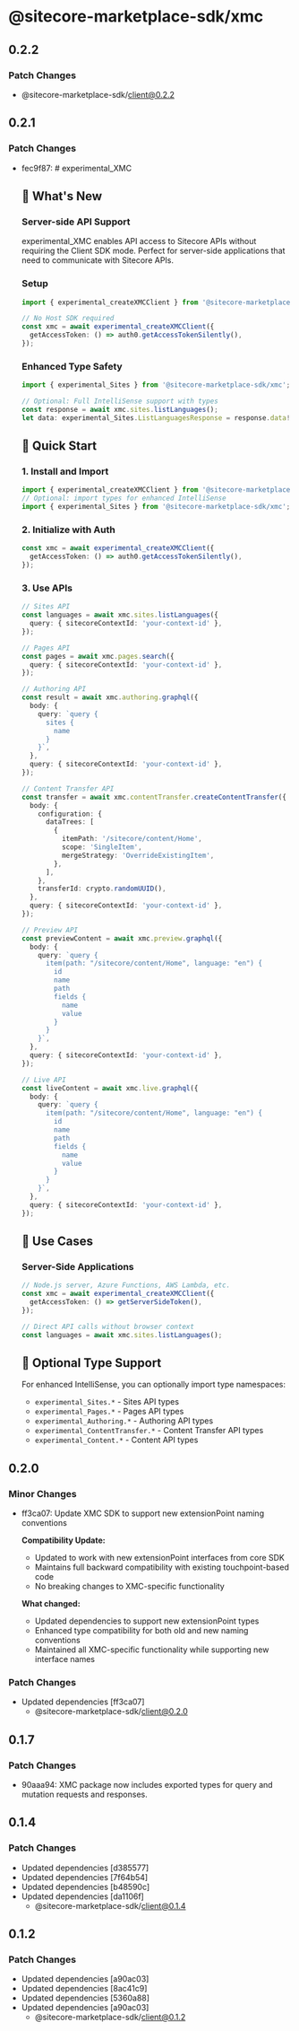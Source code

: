 # @sitecore-marketplace-sdk/xmc

## 0.2.2

### Patch Changes

- @sitecore-marketplace-sdk/client@0.2.2

## 0.2.1

### Patch Changes

- fec9f87: # experimental_XMC

  ## 🚀 What's New

  ### Server-side API Support

  experimental_XMC enables API access to Sitecore APIs without requiring the Client SDK mode. Perfect for server-side applications that need to communicate with Sitecore APIs.

  ### Setup

  ```typescript
  import { experimental_createXMCClient } from '@sitecore-marketplace-sdk/xmc';

  // No Host SDK required
  const xmc = await experimental_createXMCClient({
    getAccessToken: () => auth0.getAccessTokenSilently(),
  });
  ```

  ### Enhanced Type Safety

  ```typescript
  import { experimental_Sites } from '@sitecore-marketplace-sdk/xmc';

  // Optional: Full IntelliSense support with types
  const response = await xmc.sites.listLanguages();
  let data: experimental_Sites.ListLanguagesResponse = response.data!;
  ```

  ## 🎯 Quick Start

  ### 1. Install and Import

  ```typescript
  import { experimental_createXMCClient } from '@sitecore-marketplace-sdk/xmc';
  // Optional: import types for enhanced IntelliSense
  import { experimental_Sites } from '@sitecore-marketplace-sdk/xmc';
  ```

  ### 2. Initialize with Auth

  ```typescript
  const xmc = await experimental_createXMCClient({
    getAccessToken: () => auth0.getAccessTokenSilently(),
  });
  ```

  ### 3. Use APIs

  ```typescript
  // Sites API
  const languages = await xmc.sites.listLanguages({
    query: { sitecoreContextId: 'your-context-id' },
  });

  // Pages API
  const pages = await xmc.pages.search({
    query: { sitecoreContextId: 'your-context-id' },
  });

  // Authoring API
  const result = await xmc.authoring.graphql({
    body: {
      query: `query {
        sites {
          name
        }
      }`,
    },
    query: { sitecoreContextId: 'your-context-id' },
  });

  // Content Transfer API
  const transfer = await xmc.contentTransfer.createContentTransfer({
    body: {
      configuration: {
        dataTrees: [
          {
            itemPath: '/sitecore/content/Home',
            scope: 'SingleItem',
            mergeStrategy: 'OverrideExistingItem',
          },
        ],
      },
      transferId: crypto.randomUUID(),
    },
    query: { sitecoreContextId: 'your-context-id' },
  });

  // Preview API
  const previewContent = await xmc.preview.graphql({
    body: {
      query: `query {
        item(path: "/sitecore/content/Home", language: "en") {
          id
          name
          path
          fields {
            name
            value
          }
        }
      }`,
    },
    query: { sitecoreContextId: 'your-context-id' },
  });

  // Live API
  const liveContent = await xmc.live.graphql({
    body: {
      query: `query {
        item(path: "/sitecore/content/Home", language: "en") {
          id
          name
          path
          fields {
            name
            value
          }
        }
      }`,
    },
    query: { sitecoreContextId: 'your-context-id' },
  });
  ```

  ## 🔧 Use Cases

  ### Server-Side Applications

  ```typescript
  // Node.js server, Azure Functions, AWS Lambda, etc.
  const xmc = await experimental_createXMCClient({
    getAccessToken: () => getServerSideToken(),
  });

  // Direct API calls without browser context
  const languages = await xmc.sites.listLanguages();
  ```

  ## 🎨 Optional Type Support

  For enhanced IntelliSense, you can optionally import type namespaces:

  - `experimental_Sites.*` - Sites API types
  - `experimental_Pages.*` - Pages API types
  - `experimental_Authoring.*` - Authoring API types
  - `experimental_ContentTransfer.*` - Content Transfer API types
  - `experimental_Content.*` - Content API types

## 0.2.0

### Minor Changes

- ff3ca07: Update XMC SDK to support new extensionPoint naming conventions

  **Compatibility Update:**

  - Updated to work with new extensionPoint interfaces from core SDK
  - Maintains full backward compatibility with existing touchpoint-based code
  - No breaking changes to XMC-specific functionality

  **What changed:**

  - Updated dependencies to support new extensionPoint types
  - Enhanced type compatibility for both old and new naming conventions
  - Maintained all XMC-specific functionality while supporting new interface names

### Patch Changes

- Updated dependencies [ff3ca07]
  - @sitecore-marketplace-sdk/client@0.2.0

## 0.1.7

### Patch Changes

- 90aaa94: XMC package now includes exported types for query and mutation requests and responses.

## 0.1.4

### Patch Changes

- Updated dependencies [d385577]
- Updated dependencies [7f64b54]
- Updated dependencies [b48590c]
- Updated dependencies [da1106f]
  - @sitecore-marketplace-sdk/client@0.1.4

## 0.1.2

### Patch Changes

- Updated dependencies [a90ac03]
- Updated dependencies [8ac41c9]
- Updated dependencies [5360a88]
- Updated dependencies [a90ac03]
  - @sitecore-marketplace-sdk/client@0.1.2
